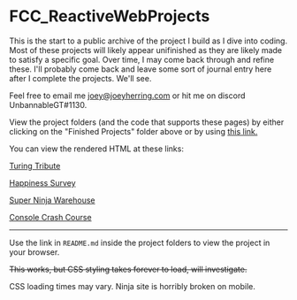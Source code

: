 # FCC_ReactiveWebProjects
This is the start to a public archive of the project I build as I dive into coding.
Most of these projects will likely appear unifinished as they are likely made to satisfy a specific goal.
Over time, I may come back through and refine these.
I'll probably come back and leave some sort of journal entry here after I complete the projects.
We'll see.

Feel free to email me joey@joeyherring.com or hit me on discord UnbannableGT#1130.

View the project folders (and the code that supports these pages) by either clicking on the "Finished Projects" folder above or by using [this link.](https://github.com/UnbannableGT/FreeCodeCampProjects/tree/main/FinishedProjects)

You can view the rendered HTML at these links:

[Turing Tribute](https://htmlpreview.github.io/?https://github.com/UnbannableGT/FreeCodeCampProjects/blob/main/ReactiveWebDesign/TuringTribute/turingTribute.html)

[Happiness Survey](https://htmlpreview.github.io/?https://github.com/UnbannableGT/FreeCodeCampProjects/blob/main/ReactiveWebDesign/HappinessSurvey/happinessSurvey.html)

[Super Ninja Warehouse](https://htmlpreview.github.io/?https://github.com/UnbannableGT/FreeCodeCampProjects/blob/main/ReactiveWebDesign/SuperNinjaWarehouse/superNinjaWarehouse.html)

[Console Crash Course](https://htmlpreview.github.io/?https://github.com/UnbannableGT/FreeCodeCampProjects/tree/main/ReactiveWebDesign/ConsoleCrashCourse/consoleCrashCourse.html)

---

Use the link in `README.md` inside the project folders to view the project in your browser.

~~This works, but CSS styling takes forever to load, will investigate.~~

CSS loading times may vary. Ninja site is horribly broken on mobile.